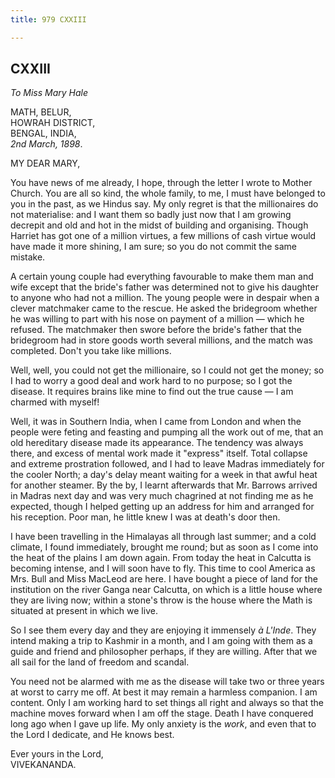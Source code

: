 ```yaml
---
title: 979 CXXIII

---
```

  

  


## CXXIII

*To Miss Mary Hale*

MATH, BELUR,  
HOWRAH DISTRICT,  
BENGAL, INDIA,  
*2nd March, 1898*.

MY DEAR MARY,

You have news of me already, I hope, through the letter I wrote to
Mother Church. You are all so kind, the whole family, to me, I must have
belonged to you in the past, as we Hindus say. My only regret is that
the millionaires do not materialise: and I want them so badly just now
that I am growing decrepit and old and hot in the midst of building and
organising. Though Harriet has got one of a million virtues, a few
millions of cash virtue would have made it more shining, I am sure; so
you do not commit the same mistake.

A certain young couple had everything favourable to make them man and
wife except that the bride's father was determined not to give his
daughter to anyone who had not a million. The young people were in
despair when a clever matchmaker came to the rescue. He asked the
bridegroom whether he was willing to part with his nose on payment of a
million — which he refused. The matchmaker then swore before the bride's
father that the bridegroom had in store goods worth several millions,
and the match was completed. Don't you take like millions.

Well, well, you could not get the millionaire, so I could not get the
money; so I had to worry a good deal and work hard to no purpose; so I
got the disease. It requires brains like mine to find out the true cause
— I am charmed with myself!

Well, it was in Southern India, when I came from London and when the
people were feting and feasting and pumping all the work out of me, that
an old hereditary disease made its appearance. The tendency was always
there, and excess of mental work made it "express" itself. Total
collapse and extreme prostration followed, and I had to leave Madras
immediately for the cooler North; a day's delay meant waiting for a week
in that awful heat for another steamer. By the by, I learnt afterwards
that Mr. Barrows arrived in Madras next day and was very much chagrined
at not finding me as he expected, though I helped getting up an address
for him and arranged for his reception. Poor man, he little knew I was
at death's door then.

I have been travelling in the Himalayas all through last summer; and a
cold climate, I found immediately, brought me round; but as soon as I
come into the heat of the plains I am down again. From today the heat in
Calcutta is becoming intense, and I will soon have to fly. This time to
cool America as Mrs. Bull and Miss MacLeod are here. I have bought a
piece of land for the institution on the river Ganga near Calcutta, on
which is a little house where they are living now; within a stone's
throw is the house where the Math is situated at present in which we
live.

So I see them every day and they are enjoying it immensely *à L'Inde*.
They intend making a trip to Kashmir in a month, and I am going with
them as a guide and friend and philosopher perhaps, if they are willing.
After that we all sail for the land of freedom and scandal.

You need not be alarmed with me as the disease will take two or three
years at worst to carry me off. At best it may remain a harmless
companion. I am content. Only I am working hard to set things all right
and always so that the machine moves forward when I am off the stage.
Death I have conquered long ago when I gave up life. My only anxiety is
the *work*, and even that to the Lord I dedicate, and He knows best.

Ever yours in the Lord,  
VIVEKANANDA.